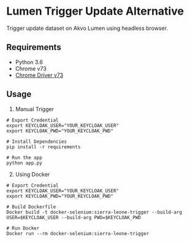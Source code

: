# Lumen Trigger Update Alternative
Trigger update dataset on Akvo Lumen using headless browser. 

## Requirements 
- Python 3.6
- Chrome v73
- [Chrome Driver v73]('https://chromedriver.storage.googleapis.com/index.html?path=73.0.3683.68/')

## Usage 

1. Manual Trigger
```
# Export Credential
export KEYCLOAK_USER="YOUR_KEYCLOAK_USER"
export KEYCLOAK_PWD="YOUR_KEYCLOAK_PWD"

# Install Dependencies 
pip install -r requirements

# Run the app 
python app.py
```

2. Using Docker
```
# Export Credential
export KEYCLOAK_USER="YOUR_KEYCLOAK_USER"
export KEYCLOAK_PWD="YOUR_KEYCLOAK_PWD"

# Build Dockerfile
Docker build -t docker-selenium:sierra-leone-trigger --build-arg USER=$KEYCLOAK_USER --build-arg PWD=$KEYCLOAK_PWD

# Run Docker
Docker run --rm docker-selenium:sierra-leone-trigger
```
